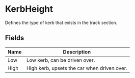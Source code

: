 # KerbHeight

Defines the type of kerb that exists in the track section.

## Fields

| Name  | Description  |
|-------|--------------|
| Low  | Low kerb, can be driven over.  |
| High  | High kerb, upsets the car when driven over.  |


